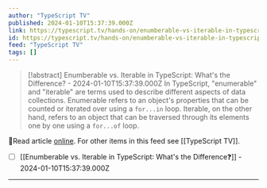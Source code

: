 ```yaml
---
author: "TypeScript TV"
published: 2024-01-10T15:37:39.000Z
link: https://typescript.tv/hands-on/enumberable-vs-iterable-in-typescript-whats-the-difference/
id: https://typescript.tv/hands-on/enumberable-vs-iterable-in-typescript-whats-the-difference/
feed: "TypeScript TV"
tags: []
---
```

> [!abstract] Enumberable vs. Iterable in TypeScript: What's the Difference? - 2024-01-10T15:37:39.000Z
> In TypeScript, "enumerable" and "iterable" are terms used to describe different aspects of data collections. Enumerable refers to an object's properties that can be counted or iterated over using a `for...in` loop. Iterable, on the other hand, refers to an object that can be traversed through its elements one by one using a `for...of` loop.

🔗Read article [online](https://typescript.tv/hands-on/enumberable-vs-iterable-in-typescript-whats-the-difference/). For other items in this feed see [[TypeScript TV]].

- [ ] [[Enumberable vs․ Iterable in TypeScript꞉ What's the Difference❓]] - 2024-01-10T15:37:39.000Z
- - -

